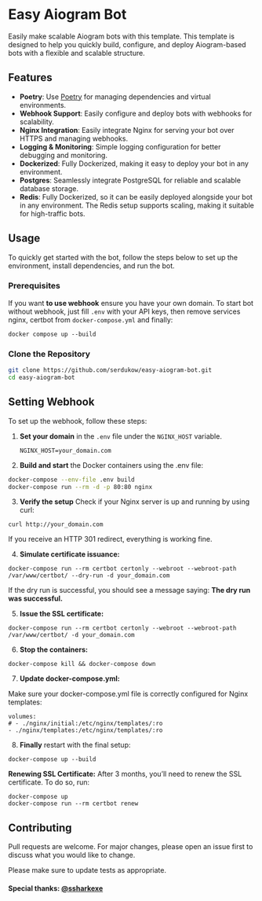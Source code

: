 
# Easy Aiogram Bot

Easily make scalable Aiogram bots with this template. This template is designed to help you quickly build, configure, and deploy Aiogram-based bots with a flexible and scalable structure.

## Features

- **Poetry**: Use [Poetry](https://python-poetry.org/) for managing dependencies and virtual environments.
- **Webhook Support**: Easily configure and deploy bots with webhooks for scalability.
- **Nginx Integration**: Easily integrate Nginx for serving your bot over HTTPS and managing webhooks.
- **Logging & Monitoring**: Simple logging configuration for better debugging and monitoring.
- **Dockerized**: Fully Dockerized, making it easy to deploy your bot in any environment.
- **Postgres**: Seamlessly integrate PostgreSQL for reliable and scalable database storage.
- **Redis**: Fully Dockerized, so it can be easily deployed alongside your bot in any environment. The Redis setup supports scaling, making it suitable for high-traffic bots.

## Usage

To quickly get started with the bot, follow the steps below to set up the environment, install dependencies, and run the bot.

### Prerequisites

If you want **to use webhook** ensure you have your own domain. To start bot without webhook, just fill `.env` with your API keys, then remove services nginx, certbot from `docker-compose.yml` and finally:
```
docker compose up --build
```

### Clone the Repository

```bash
git clone https://github.com/serdukow/easy-aiogram-bot.git
cd easy-aiogram-bot
```

## Setting Webhook

To set up the webhook, follow these steps:

1. **Set your domain** in the `.env` file under the `NGINX_HOST` variable.
   ```
   NGINX_HOST=your_domain.com
   ```
2. **Build and start** the Docker containers using the .env file:
```bash
docker-compose --env-file .env build
docker-compose run --rm -d -p 80:80 nginx
```

3. **Verify the setup**
Check if your Nginx server is up and running by using curl:
```
curl http://your_domain.com
```
If you receive an HTTP 301 redirect, everything is working fine.

4. **Simulate certificate issuance:**

```
docker-compose run --rm certbot certonly --webroot --webroot-path /var/www/certbot/ --dry-run -d your_domain.com
```
If the dry run is successful, you should see a message saying: **The dry run was successful.**

5. **Issue the SSL certificate:**

```
docker-compose run --rm certbot certonly --webroot --webroot-path /var/www/certbot/ -d your_domain.com
```

6. **Stop the containers:**

```
docker-compose kill && docker-compose down
```

7. **Update docker-compose.yml:**

Make sure your docker-compose.yml file is correctly configured for Nginx templates:

```
volumes:
# - ./nginx/initial:/etc/nginx/templates/:ro
- ./nginx/templates:/etc/nginx/templates/:ro
  ```

8. **Finally** restart with the final setup:
```
docker-compose up --build
```

**Renewing SSL Certificate:**
After 3 months, you’ll need to renew the SSL certificate. To do so, run:
```
docker-compose up
docker-compose run --rm certbot renew
```

## Contributing
Pull requests are welcome. For major changes, please open an issue first to discuss what you would like to change.

Please make sure to update tests as appropriate.

#### Special thanks: [@ssharkexe](https://github.com/ssharkexe)



